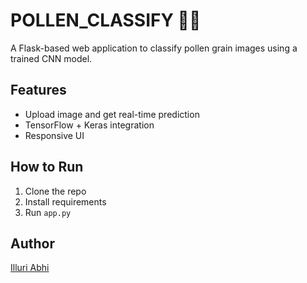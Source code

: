 # POLLEN_CLASSIFY 🌼🔬
A Flask-based web application to classify pollen grain images using a trained CNN model.

## Features
- Upload image and get real-time prediction
- TensorFlow + Keras integration
- Responsive UI

## How to Run
1. Clone the repo
2. Install requirements
3. Run `app.py`

## Author
[Illuri Abhi](https://github.com/illuriabhi)
